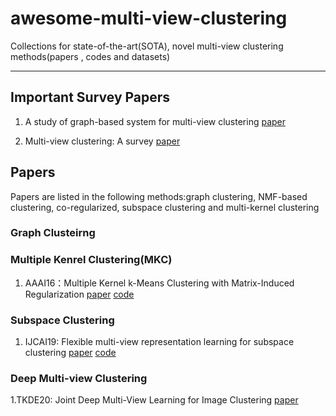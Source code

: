 # awesome-multi-view-clustering
Collections for state-of-the-art(SOTA), novel multi-view clustering methods(papers , codes and datasets)

---

## Important Survey Papers
1. A study of graph-based system for multi-view clustering [paper](https://www.researchgate.net/profile/Hao_Wang250/publication/328573967_A_study_of_graph-based_system_for_multi-view_clustering/links/5cbff7e5299bf120977adaa6/A-study-of-graph-based-system-for-multi-view-clustering.pdf)

2. Multi-view clustering: A survey [paper](https://ieeexplore.ieee.org/iel7/8254253/8336843/08336846.pdf)

## Papers
Papers are listed in the following methods:graph clustering, NMF-based clustering, co-regularized, subspace clustering and multi-kernel clustering

### Graph Clusteirng

### Multiple Kenrel Clustering(MKC)
1.  AAAI16：Multiple Kernel k-Means Clustering with Matrix-Induced Regularization [paper](https://www.aaai.org/ocs/index.php/AAAI/AAAI16/paper/viewPDFInterstitial/12115/11819) [code](https://github.com/wangsiwei2010/Multiple-Kernel-k-Means-Clustering-with-Matrix-Induced-Regularization)

### Subspace Clustering
1. IJCAI19: Flexible multi-view representation learning for subspace clustering [paper](https://www.ijcai.org/Proceedings/2019/0404.pdf) [code](https://github.com/lslrh/FMR)

### Deep Multi-view Clustering
1.TKDE20: Joint Deep Multi-View Learning for Image Clustering [paper](https://ieeexplore.ieee.org/abstract/document/8999493/)